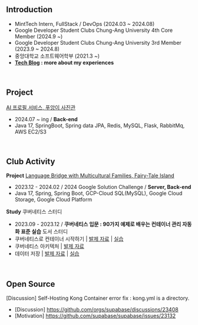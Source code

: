## Introduction
   - MintTech Intern, FullStack / DevOps (2024.03 ~ 2024.08)
   - Google Developer Student Clubs Chung-Ang University 4th Core Member (2024.9 ~)
   - Google Developer Student Clubs Chung-Ang University 3rd Member (2023.9 ~ 2024.8)
   - 중앙대학교 소프트웨어학부 (2021.3 ~)
   - **[Tech Blog](https://rumoszin.github.io/) : more about my experiences**
<br>

## Project
[AI 프로필 서비스, 푸앙이 사진관](https://github.com/GDSC-CAU/PuangFilm-BE)

- 2024.07 ~ ing / **Back-end**
- Java 17, SpringBoot, Spring data JPA, Redis, MySQL, Flask, RabbitMq, AWS EC2/S3
<br>

## Club Activity

**Project** [Language Bridge with Multicultural Families, Fairy-Tale Island](https://github.com/RumosZin/FTIsland-BE)

- 2023.12 - 2024.02 / 2024 Google Solution Challenge / **Server, Back-end**
- Java 17, Spring, Spring Boot, GCP-Cloud SQL(MySQL), Google Cloud Storage, Google Cloud Platform

**Study** 쿠버네티스 스터디

- 2023.09 - 2023.12 / **쿠버네티스 입문 : 90가지 예제로 배우는 컨테이너 관리 자동화 표준 실습** 도서 스터디
- 쿠버네티스로 컨테이너 시작하기 | [발제 자료](https://puzzle-squirrel-4b4.notion.site/4a9bcf154caa4265b8f34379764a2c88?pvs=4) | [실습](https://github.com/RumosZin/k8s-start-with-container-practice)
- 쿠버네티스 아키텍처 | [발제 자료](https://puzzle-squirrel-4b4.notion.site/f05079b37dd341d485d065ff5d0f2a70?pvs=4)
- 데이터 저장 | [발제 자료](https://puzzle-squirrel-4b4.notion.site/f60d84521733442cb4f34069afdeea8a?pvs=4) | [실습](https://github.com/RumosZin/k8s-save-data)

<br>

## Open Source

[Discussion] Self-Hosting Kong Container error fix : kong.yml is a directory.

- [Discussion] https://github.com/orgs/supabase/discussions/23408
- [Motivation] https://github.com/supabase/supabase/issues/23132

<br>

<!--
**RumosZin/RumosZin** is a ✨ _special_ ✨ repository because its `README.md` (this file) appears on your GitHub profile.

Here are some ideas to get you started:

- 🔭 I’m currently working on ...
- 🌱 I’m currently learning ...
- 👯 I’m looking to collaborate on ...
- 🤔 I’m looking for help with ...
- 💬 Ask me about ...
- 📫 How to reach me: ...
- 😄 Pronouns: ...
- ⚡ Fun fact: ...
-->
